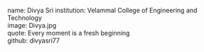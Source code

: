 name: Divya Sri
institution: Velammal College of Engineering and Technology		
image: Divya.jpg		
quote: Every moment is a fresh beginning		
github: divyasri77
